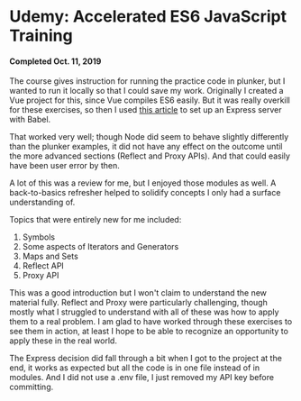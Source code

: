 # Udemy:  Accelerated ES6 JavaScript Training

#### Completed Oct. 11, 2019

The course gives instruction for running the practice code in plunker, but I wanted to run it locally so that I could save my work.  Originally I created a Vue project for this, since Vue compiles ES6 easily.  But it was really overkill for these exercises, so then I used [this article](https://www.freecodecamp.org/news/how-to-enable-es6-and-beyond-syntax-with-node-and-express-68d3e11fe1ab/) to set up an Express server with Babel.

That worked very well; though Node did seem to behave slightly differently than the plunker examples, it did not have any effect on the outcome until the more advanced sections (Reflect and Proxy APIs).  And that could easily have been user error by then.

A lot of this was a review for me, but I enjoyed those modules as well.  A back-to-basics refresher helped to solidify concepts I only had a surface understanding of.  

Topics that were entirely new for me included: 
1. Symbols
2. Some aspects of Iterators and Generators
3. Maps and Sets
4. Reflect API
5. Proxy API

This was a good introduction but I won't claim to understand the new material fully.  Reflect and Proxy were particularly challenging, though mostly what I struggled to understand with all of these was how to apply them to a real problem.  I am glad to have worked through these exercises to see them in action, at least I hope to be able to recognize an opportunity to apply these in the real world.

The Express decision did fall through a bit when I got to the project at the end, it works as expected but all the code is in one file instead of in modules.  And I did not use a .env file, I just removed my API key before committing.